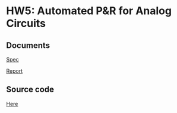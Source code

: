 # HW5: Automated P&R for Analog Circuits

## Documents

[Spec](./CS6135_HW5_spec.pdf)

[Report](./CS6135_HW5_111062625_report.pdf)

## Source code

[Here](./HW5/src/)
